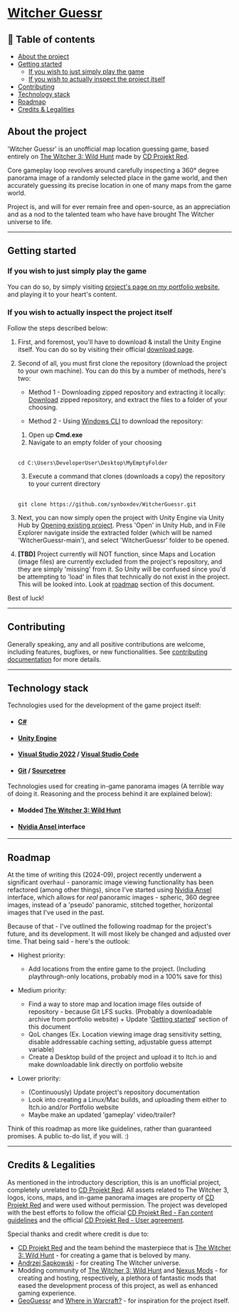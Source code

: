 # <b>[Witcher Guessr](https://synbox.dev/Projects/Preview?project=WitcherGuessr)</b>

## 📄 <b>Table of contents</b>

* [About the project](#about-the-project)
* [Getting started](#getting-started)
    * [If you wish to just simply play the game](#if-you-wish-to-just-simply-play-the-game)
    * [If you wish to actually inspect the project itself](#if-you-wish-to-actually-inspect-the-project-itself)
* [Contributing](#Contributing)
* [Technology stack](#technology-stack)
* [Roadmap](#roadmap)
* [Credits & Legalities](#credits--legalities)

## <b>About the project</b>

'Witcher Guessr' is an unofficial map location guessing game, based entirely on [The Witcher 3: Wild Hunt](https://www.thewitcher.com) made by [CD Projekt Red](https://www.cdprojektred.com).

Core gameplay loop revolves around carefully inspecting a 360° degree panorama image of a randomly selected place in the game world, and then accurately guessing its precise location in one of many maps from the game world.

Project is, and will for ever remain free and open-source, as an appreciation and as a nod to the talented team who have have brought The Witcher universe to life.

---

## <b>Getting started</b>

### <b>If you wish to just simply play the game</b>

You can do so, by simply visiting [project's page on my portfolio website](https://synbox.dev/Projects/Preview?project=WitcherGuessr), and playing it to your heart's content.

### <b>If you wish to actually inspect the project itself</b>

Follow the steps described below:

1. First, and foremost, you'll have to download & install the Unity Engine itself. You can do so by visiting their official [download page](https://unity.com/download).

2. Second of all, you must first clone the repository (download the project to your own machine). You can do this by a number of methods, here's two:

    * Method 1 - Downloading zipped repository and extracting it locally:
[Download](https://github.com/synboxdev/WitcherGuessr/archive/refs/heads/main.zip) zipped repository, and extract the files to a folder of your choosing.

    * Method 2 - Using [Windows CLI](https://learn.microsoft.com/en-us/windows-server/administration/windows-commands/cmd) to download the repository:
    1. Open up <b>Cmd.exe</b>
    2. Navigate to an empty folder of your choosing
    <br><br>
    ```
    cd C:\Users\DeveloperUser\Desktop\MyEmptyFolder
    ```
    3. Execute a command that clones (downloads a copy) the repository to your current directory
    <br><br>
    ```
    git clone https://github.com/synboxdev/WitcherGuessr.git
    ```

3. Next, you can now simply open the project with Unity Engine via Unity Hub by [Opening existing project](https://docs.unity3d.com/2021.1/Documentation/Manual/GettingStartedOpeningProjects.html). Press 'Open' in Unity Hub, and in File Explorer navigate inside the extracted folder (which will be named 'WitcherGuessr-main'), and select 'WitcherGuessr' folder to be opened.

4. <b>[TBD]</b> Project currently will NOT function, since Maps and Location (image files) are currently excluded from the project's repository, and they are simply 'missing' from it. So Unity will be confused since you'd be attempting to 'load' in files that technically do not exist in the project. This will be looked into. Look at [roadmap](#roadmap) section of this document.

Best of luck!

---

## <b>Contributing</b>

Generally speaking, any and all positive contributions are welcome, including features, bugfixes, or new functionalities. See [contributing documentation](CONTRIBUTING.md) for more details.

---

## <b>Technology stack</b>

Technologies used for the development of the game project itself:

* #### [C#](https://learn.microsoft.com/en-us/dotnet/csharp/) 
* #### [Unity Engine](https://unity.com/)
* #### [Visual Studio 2022](https://visualstudio.microsoft.com/vs/) / [Visual Studio Code](https://code.visualstudio.com/)
* #### [Git](https://learn.microsoft.com/en-us/devops/develop/git/what-is-git) / [Sourcetree](https://www.sourcetreeapp.com/)

Technologies used for creating in-game panorama images (A terrible way of doing it. Reasoning and the process behind it are explained below):

* #### Modded [The Witcher 3: Wild Hunt](https://www.thewitcher.com)
* #### [Nvidia Ansel ](https://www.nvidia.com/en-us/geforce/geforce-experience/ansel/) interface

---

## <b>Roadmap</b>

At the time of writing this (2024-09), project recently underwent a significant overhaul - panoramic image viewing functionality has been refactored (among other things), since I've started using [Nvidia Ansel ](https://www.nvidia.com/en-us/geforce/geforce-experience/ansel/) interface, which allows for <i>real</i> panoramic images - spheric, 360 degree images, instead of a 'pseudo' panoramic, stitched together, horizontal images that I've used in the past.

Because of that - I've outlined the following roadmap for the project's future, and its development. It will most likely be changed and adjusted over time. That being said - here's the outlook:
	
- Highest priority:
    - Add locations from the entire game to the project. (Including playthrough-only locations, probably mod in a 100% save for this)
	
- Medium priority:
	- Find a way to store map and location image files outside of repository - because Git LFS sucks. (Probably a downloadable archive from portfolio website) + Update '[Getting started](#getting-started)' section of this document
	- QoL changes (Ex. Location viewing image drag sensitivity setting, disable addressable caching setting, adjustable guess attempt variable)
	- Create a Desktop build of the project and upload it to Itch.io and make downloadable link directly on portfolio website

-  Lower priority:
	- (Continuously) Update project's repository documentation
    - Look into creating a Linux/Mac builds, and uploading them either to Itch.io and/or Portfolio website
	- Maybe make an updated 'gameplay' video/trailer?

Think of this roadmap as more like guidelines, rather than guaranteed promises. A public to-do list, if you will. :)

---

## <b>Credits & Legalities</b>

As mentioned in the introductory description, this is an unofficial project, completely unrelated to [CD Projekt Red](https://www.cdprojektred.com). All assets related to The Witcher 3, logos, icons, maps, and in-game panorama images are property of [CD Projekt Red](https://www.cdprojektred.com) and were used without permission. The project was developed with the best efforts to follow the official [CD Projekt Red - Fan content guidelines](https://www.cdprojektred.com/en/fan-content) and the official [CD Projekt Red - User agreement](https://regulations.cdprojektred.com/en/user_agreement).

Special thanks and credit where credit is due to:
* [CD Projekt Red](https://www.cdprojektred.com) and the team behind the masterpiece that is [The Witcher 3: Wild Hunt](https://www.thewitcher.com) - for creating a game that is beloved by many.
* [Andrzej Sapkowski](https://en.wikipedia.org/wiki/Andrzej_Sapkowski) - for creating The Witcher universe.
* Modding community of [The Witcher 3: Wild Hunt](https://www.thewitcher.com) and [Nexus Mods](https://www.nexusmods.com/) - for creating and hosting, respectively, a plethora of fantastic mods that eased the development process of this project, as well as enhanced gaming experience.
* [GeoGuessr](https://www.geoguessr.com/) and [Where in Warcraft?](https://www.whereinwarcraft.net/) - for inspiration for the project itself.